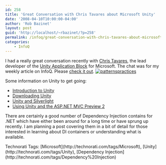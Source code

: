 ```yaml
---
id: 258
title: 'Great Conversation with Chris Tavares about Microsoft Unity'
date: '2008-04-10T10:00:00-04:00'
author: 'Rob Bazinet'
layout: post
guid: 'http://localhost/~rbazinet/?p=258'
permalink: /infoq/great-conversation-with-chris-tavares-about-microsoft-unity/
categories:
    - InfoQ
---
```


I had a really great conversation recently with [Chris Tavares](http://www.tavaresstudios.com/Blog/), the lead developer of the [Unity Application Block](http://msdn2.microsoft.com/en-us/library/cc468366.aspx) for Microsoft. The chat was for my weekly article on InfoQ. Please [check it out](http://www.infoq.com/news/2008/04/microsoft-unity). [![patternspractices](http://rbazinet.files.wordpress.com/2008/04/patternspractices-thumb.gif)](http://rbazinet.files.wordpress.com/2008/04/patternspractices.gif)

Some information on Unity to get going:

- [Introduction to Unity](http://msdn2.microsoft.com/en-us/library/cc440954.aspx)
- [Downloading Unity](http://www.microsoft.com/downloads/details.aspx?FamilyId=6A9E363C-8E0A-48D3-BBE4-C2F36423E2DF&displaylang=en)
- [Unity and Silverlight](http://www.tavaresstudios.com/Blog/post/Unity-and-Silverlight-It-can-be-done!.aspx)
- [Using Unity and the ASP.NET MVC Preview 2](http://www.tavaresstudios.com/Blog/post/Using-Unity-and-the-ASPNET-MVC-Preview-2.aspx)

There are certainly a good number of Dependency Injection contains for .NET which have either been around for a long time or have sprung up recently. I am planning a post covering them in a bit of detail for those interested in learning about DI containers or understanding what is available.

<div class="wlWriterSmartContent" id="6aef8fbd-5211-4e74-b8bd-fdbcf360da7a" style="display:inline;margin:0;padding:0;">Technorati Tags: [Microsoft](http://technorati.com/tags/Microsoft), [Unity](http://technorati.com/tags/Unity), [Dependency Injection](http://technorati.com/tags/Dependency%20Injection)</div>